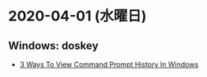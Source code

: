 # 2020-04-01 (水曜日)

## Windows: doskey

- [3 Ways To View Command Prompt History In Windows](https://www.itechtics.com/view-command-prompt-history-windows/)

